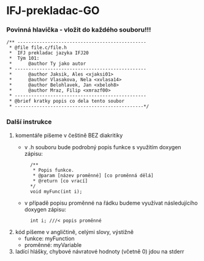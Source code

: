 
# IFJ-prekladac-GO
### Povinná hlavička - vložit do každého souboru!!!
	/** -----------------------------------------------
	 * @file file.c/file.h
	 *	IFJ prekladac jazyka IFJ20
	 *	Tým 101:
	 *		@author Ty jako autor
	 * ------------------------------------------------
	 *		@author Jaksik, Ales <xjaksi01>
	 *		@author Vlasakova, Nela <xvlasa14>
	 *		@author Belohlavek, Jan <xbeloh8>
	 *		@author Mraz, Filip <xmrazf00>
	 * ------------------------------------------------
 	 * @brief kratky popis co dela tento soubor
 	 * -----------------------------------------------*/ 
### Další instrukce
1. komentáře píšeme v češtině BEZ diakritiky
	- v .h souboru bude podrobný popis funkce s využitím doxygen zápisu:
	
			/**
			 * Popis funkce.
			 * @param [název proměnné] [co proměnná dělá]
			 * @return [co vrací]
			*/
			void myFunc(int i);
	- v případě popisu proměnné na řádku budeme využívat následujícího doxygen zápisu:
	
			int i; ///< popis proměnné
2. kód píšeme v angličtině, celými slovy, výstižně
	- funkce: myFunction
	- proměnné: myVariable
4. ladící hlášky, chybové návratové hodnoty (včetně 0) jdou na stderr


